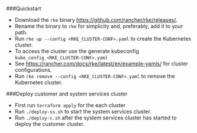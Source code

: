 ###Quickstart

* Download the `rke` binary <https://github.com/rancher/rke/releases/>.
* Rename the binary to `rke` for simplicity and, preferably, add it to your path.
* Run `rke up --config <RKE_CLUSTER-CONF>.yaml` to create the Kubernetes cluster.
* To access the cluster use the generate kubeconfig `kube_config_<RKE_CLUSTER-CONF>.yaml`
* See <https://rancher.com/docs/rke/latest/en/example-yamls/> for cluster configurations.
* Run `rke remove --config <RKE_CLUSTER-CONF>.yaml` to remove the Kubernetes cluster.


###Deploy customer and system services cluster
* First run `terraform apply` for the each cluster
* Run `./deploy-ss.sh` to start the system services cluster.
* Run `./deploy-c.sh` after the system services cluster has started to deploy the customer cluster.
